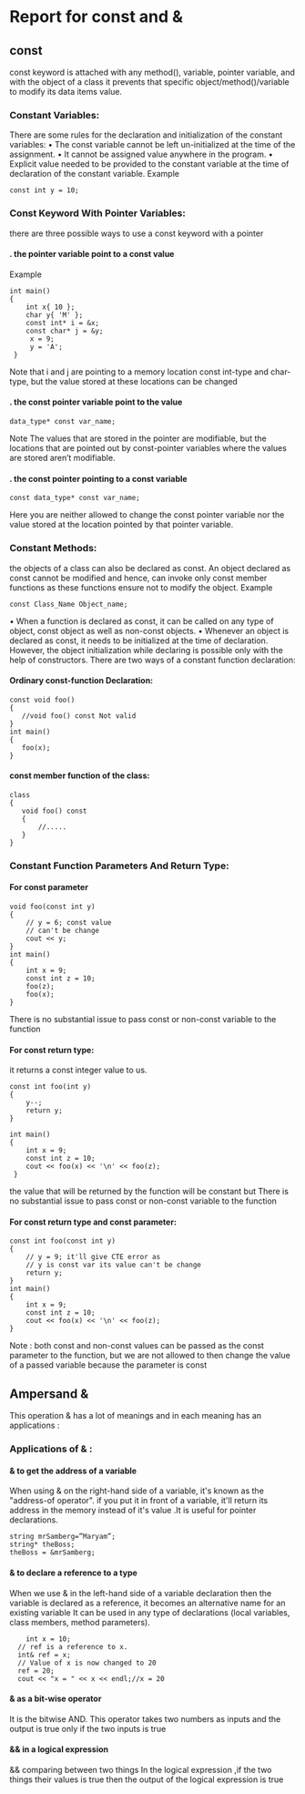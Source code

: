 # Report for const and &
## const
 const keyword is attached with any method(), variable, pointer variable, and with the object of a class it prevents that specific object/method()/variable to modify its data items value.
### Constant Variables:
There are some rules for the declaration and initialization of the constant variables:
•	The const variable cannot be left un-initialized at the time of the assignment.
•	It cannot be assigned value anywhere in the program.
•	Explicit value needed to be provided to the constant variable at the time of declaration of the constant variable.
Example 

```
const int y = 10;
```

### Const Keyword With Pointer Variables:
there are three possible ways to use a const keyword with a pointer
#### . the pointer variable point to a const value
Example
```
int main()
{
    int x{ 10 };
    char y{ 'M' };
    const int* i = &x;
    const char* j = &y;
     x = 9;
     y = 'A';
 }
```

Note that i and j are pointing to a memory location const int-type and char-type, but the value stored at these locations can be changed 
#### . the const pointer variable point to the value
```
data_type* const var_name;
```

Note  The values that are stored in the pointer are modifiable, but the locations that are pointed out by const-pointer variables where the values are stored aren’t modifiable. 

#### . the const pointer pointing to a const variable
```
const data_type* const var_name;
```
Here  you are neither allowed to change the const pointer variable nor the value stored at the location pointed by that pointer variable.
### Constant Methods:
the objects of a class can also be declared as const. An object declared as const cannot be modified and hence, can invoke only const member functions as these functions ensure not to modify the object.
Example

```
const Class_Name Object_name;
```
•	When a function is declared as const, it can be called on any type of object, const object as well as non-const objects.
•	Whenever an object is declared as const, it needs to be initialized at the time of declaration. However, the object initialization while declaring is possible only with the help of constructors.
There are two ways of a constant function declaration:
#### Ordinary const-function Declaration:

```
const void foo()
{
   //void foo() const Not valid
}                  
int main()
{
   foo(x);
} 
```
####  const member function of the class:
```
class
{
   void foo() const
   {
       //.....
   }
}
```
### Constant Function Parameters And Return Type:
#### For const parameter 
```
void foo(const int y)
{
    // y = 6; const value
    // can't be change
    cout << y;
}
int main()
{
    int x = 9;
    const int z = 10;
    foo(z);
    foo(x);
}
```
There is no substantial issue to pass const or non-const variable to the function
#### For const return type: 
 it returns a const integer value to us.
```
const int foo(int y)
{
    y--;
    return y;
}
 
int main()
{
    int x = 9;
    const int z = 10;
    cout << foo(x) << '\n' << foo(z);
 }
 ```
the value that will be returned by the function will be constant but There is no substantial issue to pass const or non-const variable to the function
#### For const return type and const parameter:
```
const int foo(const int y)
{
    // y = 9; it'll give CTE error as
    // y is const var its value can't be change
    return y;
}
int main()
{
    int x = 9;
    const int z = 10;
    cout << foo(x) << '\n' << foo(z);
}
```
Note :
both const and non-const values can be passed as the const parameter to the function, but we are not allowed to then change the value of a passed variable because the parameter is const
## Ampersand &
This operation  & has a lot of meanings and in each meaning has an applications :
### Applications of & : 
#### & to get the address of a variable
When using & on the right-hand side of a variable, it's known as the "address-of operator". if you put it in front of a variable, it'll return its address in the memory instead of it's value .It is useful for pointer declarations.
```
string mrSamberg=”Maryam”;
string* theBoss;
theBoss = &mrSamberg;
```
####  & to declare a reference to a type

When we use & in the left-hand side of a variable declaration then  the variable is declared as a reference, it becomes an alternative name for an existing variable
It can be used in any type of declarations (local variables, class members, method parameters).
```
    int x = 10;
  // ref is a reference to x.
  int& ref = x;
  // Value of x is now changed to 20
  ref = 20;
  cout << "x = " << x << endl;//x = 20
```
####  & as a bit-wise operator
It is the bitwise AND. This operator takes two numbers as inputs and the output is true only if the two inputs is true

#### && in a logical expression
&& comparing between two things In the logical expression ,if the two things their values is true then the output of the logical expression is true 
